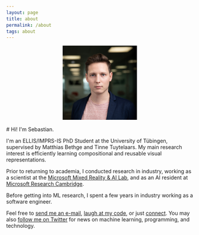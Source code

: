 ```yaml
---
layout: page
title: about
permalink: /about
tags: about
---
```

<p style="text-align:center;"><img src="/images/me.jpg" width="200" height="200" alt="Sebastian Dziadzio" class="center"/> </p>
# Hi! I'm Sebastian.

I'm an ELLIS/IMPRS-IS PhD Student at the University of Tübingen, supervised by Matthias Bethge and Tinne Tuytelaars. My main research interest is efficiently learning compositional and reusable visual representations.

Prior to returning to academia, I conducted research in industry, working as a scientist at the [Microsoft Mixed Reality & AI Lab](https://www.microsoft.com/en-us/research/lab/mixed-reality-ai-lab-cambridge/), and as an AI resident at [Microsoft Research Cambridge](https://www.microsoft.com/en-us/research/lab/microsoft-research-cambridge/).

Before getting into ML research, I spent a few years in industry working as a software engineer.

Feel free to [send me an e-mail](mailto:dziadzio@hey.com), [laugh at my code](https://github.com/sebastiandziadzio), or just [connect](https://linkedin.com/in/sebastiandziadzio). You may also [follow me on Twitter](https://twitter.com/sebadzia) for news on machine learning, programming, and technology.
